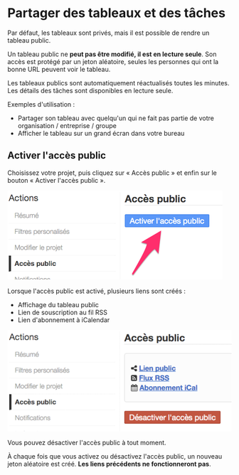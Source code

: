 Partager des tableaux et des tâches
===================================

Par défaut, les tableaux sont privés, mais il est possible de rendre un tableau public.

Un tableau public ne **peut pas être modifié, il est en lecture seule**.
Son accès est protégé par un jeton aléatoire, seules les personnes qui ont la bonne URL peuvent voir le tableau.

Les tableaux publics sont automatiquement réactualisés toutes les minutes.
Les détails des tâches sont disponibles en lecture seule.

Exemples d'utilisation :

- Partager son tableau avec quelqu'un qui ne fait pas partie de votre organisation / entreprise / groupe
- Afficher le tableau sur un grand écran dans votre bureau

Activer l'accès public
----------------------

Choisissez votre projet, puis cliquez sur « Accès public » et enfin sur le bouton « Activer l'accès public ».

![Activer l'accès public](screenshots/project-enable-sharing.png)

Lorsque l'accès public est activé, plusieurs liens sont créés :

- Affichage du tableau public
- Lien de souscription au fil RSS
- Lien d'abonnement à iCalendar

![Désactiver l'accès public](screenshots/project-disable-sharing.png)

Vous pouvez désactiver l'accès public à tout moment.

À chaque fois que vous activez ou désactivez l'accès public, un nouveau jeton aléatoire est créé.
**Les liens précédents ne fonctionneront pas**.
